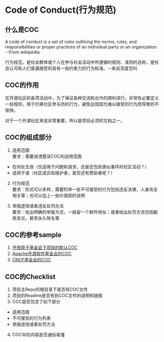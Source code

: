 # Code of Conduct(行为规范)

## 什么是COC
A code of conduct is a set of rules outlining the norms, rules, and responsibilities or proper practices of an individual party or an organization. --From wikipedia

行为规范，是社会群体或个人在参与社会活动中所遵循的规则、准则的总称，是社会认可和人们普遍接受的具有一般约束力的行为标准。--来自百度百科

## COC的作用
在开源社区的各项活动中，为了保证各种交流和合作的顺利进行，非常有必要定义一些规则，用于约束社区参与坊的行为，避免出现因为难以接受的行为而导致的不愉快。  

对于一个开源社区来说非常重要，所以是项目必须的文档之一。

## COC的组成部分
1. 适用范围  
要求：需要讲清楚该COC的适用范围
* 在何处生效（仅适用于问题和请求，还是还包括类似事件的社区活动？）
* 适用于谁（社区成员和维护者，是否还有赞助者呢？）


2. 行为规范  
要求：形式可以多样，需要列举一些不可接受的行为包括违反法律，人身攻击相关等；也可以加上一些价值观的说明

3. 举报途径或者违反处罚办法  
要求：给出明确的举报方式，一般留一个邮件地址；或者给出处罚方法包括删除言论，甚至永久除名等


## COC的参考sample
1. [开放原子基金会下项目的默认COC](openatom_coc.md)
2. [Apache开源软件基金会的COC](https://www.apache.org/foundation/policies/conduct)
3. [CNCF基金会的COC](https://github.com/cncf/foundation/blob/master/code-of-conduct-languages/zh.md)

## COC的Checklist
1. 项目主Repo的根目录下是否有COC文件
2. 项目的Readme是否有到COC文件的说明和链接
3. COC是否包含了如下部分
  * 适用范围
  * 不可接受的行为列表
  * 举报途径或者处罚方法
4. COC中的内容是否通俗易懂
